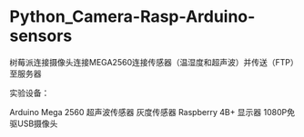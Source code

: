 # Python_Camera-Rasp-Arduino-sensors

树莓派连接摄像头连接MEGA2560连接传感器（温湿度和超声波）并传送（FTP）至服务器

实验设备：

Arduino Mega 2560
超声波传感器
灰度传感器
Raspberry 4B+
显示器
1080P免驱USB摄像头
